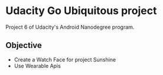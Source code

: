 Udacity Go Ubiquitous project
===================================

Project 6 of Udacity's Android Nanodegree program.


Objective
--------------
- Create a Watch Face for project Sunshine
- Use Wearable Apis
